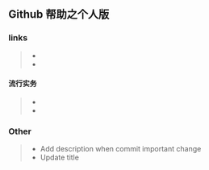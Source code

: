 
## Github 帮助之个人版

### links
> * 
> * 


#### 流行实务
> * 
> * 


### Other
> * Add description when commit important change
> * Update title

